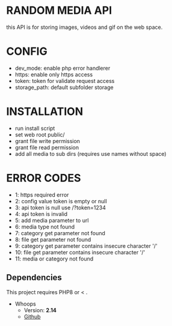 # RANDOM MEDIA API

this API is for storing images, videos and gif on the web space.

# CONFIG
- dev_mode: enable php error handlerer
- https: enable only https access
- token: token for validate request access
- storage_path: default subfolder storage

# INSTALLATION
- run install script
- set web root public/
- grant file write permission
- grant file read permission
- add all media to sub dirs (requires use names without space)

# ERROR CODES
- 1: https required error
- 2: config value token is empty or null
- 3: api token is null use /?token=1234
- 4: api token is invalid
- 5: add media parameter to url
- 6: media type not found
- 7: category get parameter not found
- 8: file get parameter not found
- 9: category get parameter contains insecure character '/'
- 10: file get parameter contains insecure character '/'
- 11: media or category not found

## Dependencies
This project requires PHP8 or < .
* Whoops
   * Version: **2.14**
   * [Github](https://github.com/filp/whoops)